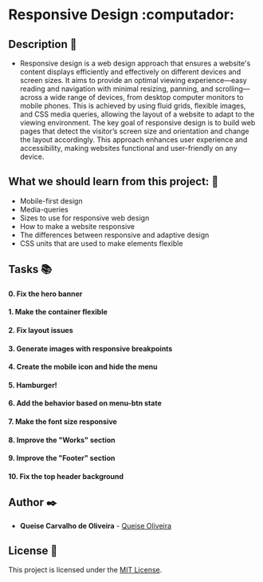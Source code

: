 # **Responsive Design** :computador:

## **Description** :speech_balloon:

* Responsive design is a web design approach that ensures a website's content displays efficiently and effectively on different devices and screen sizes. It aims to provide an optimal viewing experience—easy reading and navigation with minimal resizing, panning, and scrolling—across a wide range of devices, from desktop computer monitors to mobile phones. This is achieved by using fluid grids, flexible images, and CSS media queries, allowing the layout of a website to adapt to the viewing environment. The key goal of responsive design is to build web pages that detect the visitor’s screen size and orientation and change the layout accordingly. This approach enhances user experience and accessibility, making websites functional and user-friendly on any device.

## **What we should learn from this project:** :bookmark_tabs:

* Mobile-first design
* Media-queries
* Sizes to use for responsive web design
* How to make a website responsive
* The differences between responsive and adaptive design
* CSS units that are used to make elements flexible

## **Tasks** :books:

#### **0. Fix the hero banner**

#### **1. Make the container flexible**

#### **2. Fix layout issues**

#### **3. Generate images with responsive breakpoints**

#### **4. Create the mobile icon and hide the menu**

#### **5. Hamburger!**

#### **6. Add the behavior based on menu-btn state**

#### **7. Make the font size responsive**

#### **8. Improve the "Works" section**

#### **9. Improve the "Footer" section**

#### **10. Fix the top header background**


## **Author** :black_nib:

* **Queise Carvalho de Oliveira** - [Queise Oliveira](https://github.com/Qcarvalhooliveira)


## License :page_with_curl:
This project is licensed under the [MIT License](https://opensource.org/license/mit/).